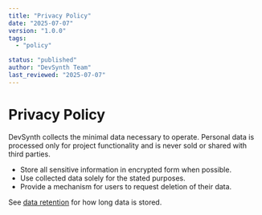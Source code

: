 ```yaml
---
title: "Privacy Policy"
date: "2025-07-07"
version: "1.0.0"
tags:
  - "policy"

status: "published"
author: "DevSynth Team"
last_reviewed: "2025-07-07"
---
```


# Privacy Policy

DevSynth collects the minimal data necessary to operate. Personal data is processed only for project functionality and is never sold or shared with third parties.

- Store all sensitive information in encrypted form when possible.
- Use collected data solely for the stated purposes.
- Provide a mechanism for users to request deletion of their data.


See [data retention](data_retention.md) for how long data is stored.
